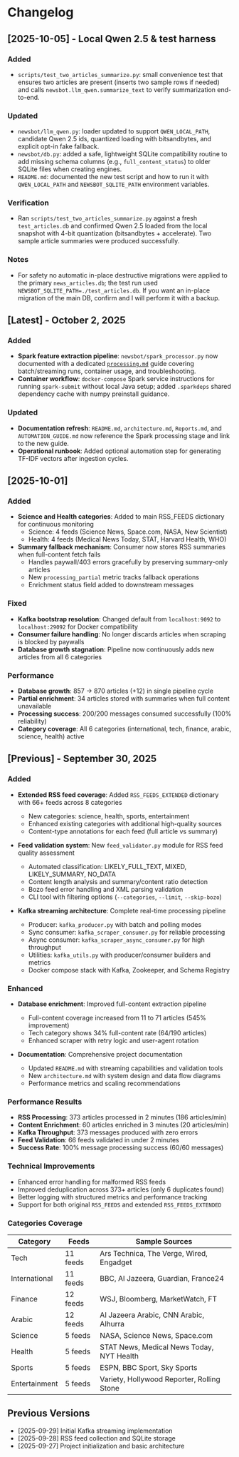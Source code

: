 # Changelog

## [2025-10-05] - Local Qwen 2.5 & test harness

### Added
- `scripts/test_two_articles_summarize.py`: small convenience test that ensures two articles are present (inserts two sample rows if needed) and calls `newsbot.llm_qwen.summarize_text` to verify summarization end-to-end.

### Updated
- `newsbot/llm_qwen.py`: loader updated to support `QWEN_LOCAL_PATH`, candidate Qwen 2.5 ids, quantized loading with bitsandbytes, and explicit opt-in fake fallback.
- `newsbot/db.py`: added a safe, lightweight SQLite compatibility routine to add missing schema columns (e.g., `full_content_status`) to older SQLite files when creating engines.
- `README.md`: documented the new test script and how to run it with `QWEN_LOCAL_PATH` and `NEWSBOT_SQLITE_PATH` environment variables.

### Verification
- Ran `scripts/test_two_articles_summarize.py` against a fresh `test_articles.db` and confirmed Qwen 2.5 loaded from the local snapshot with 4-bit quantization (bitsandbytes + accelerate). Two sample article summaries were produced successfully.

### Notes
- For safety no automatic in-place destructive migrations were applied to the primary `news_articles.db`; the test run used `NEWSBOT_SQLITE_PATH=./test_articles.db`. If you want an in-place migration of the main DB, confirm and I will perform it with a backup.


## [Latest] - October 2, 2025

### Added
- **Spark feature extraction pipeline**: `newsbot/spark_processor.py` now documented with a dedicated [`processing.md`](processing.md) guide covering batch/streaming runs, container usage, and troubleshooting.
- **Container workflow**: `docker-compose` Spark service instructions for running `spark-submit` without local Java setup; added `.sparkdeps` shared dependency cache with numpy preinstall guidance.

### Updated
- **Documentation refresh**: `README.md`, `architecture.md`, `Reports.md`, and `AUTOMATION_GUIDE.md` now reference the Spark processing stage and link to the new guide.
- **Operational runbook**: Added optional automation step for generating TF-IDF vectors after ingestion cycles.

## [2025-10-01]

### Added
- **Science and Health categories**: Added to main RSS_FEEDS dictionary for continuous monitoring
  - Science: 4 feeds (Science News, Space.com, NASA, New Scientist)
  - Health: 4 feeds (Medical News Today, STAT, Harvard Health, WHO)
- **Summary fallback mechanism**: Consumer now stores RSS summaries when full-content fetch fails
  - Handles paywall/403 errors gracefully by preserving summary-only articles
  - New `processing_partial` metric tracks fallback operations
  - Enrichment status field added to downstream messages

### Fixed
- **Kafka bootstrap resolution**: Changed default from `localhost:9092` to `localhost:29092` for Docker compatibility
- **Consumer failure handling**: No longer discards articles when scraping is blocked by paywalls
- **Database growth stagnation**: Pipeline now continuously adds new articles from all 6 categories

### Performance
- **Database growth**: 857 → 870 articles (+12) in single pipeline cycle
- **Partial enrichment**: 34 articles stored with summaries when full content unavailable
- **Processing success**: 200/200 messages consumed successfully (100% reliability)
- **Category coverage**: All 6 categories (international, tech, finance, arabic, science, health) active

## [Previous] - September 30, 2025

### Added
- **Extended RSS feed coverage**: Added `RSS_FEEDS_EXTENDED` dictionary with 66+ feeds across 8 categories
  - New categories: science, health, sports, entertainment
  - Enhanced existing categories with additional high-quality sources
  - Content-type annotations for each feed (full article vs summary)

- **Feed validation system**: New `feed_validator.py` module for RSS feed quality assessment
  - Automated classification: LIKELY_FULL_TEXT, MIXED, LIKELY_SUMMARY, NO_DATA
  - Content length analysis and summary/content ratio detection
  - Bozo feed error handling and XML parsing validation
  - CLI tool with filtering options (`--categories`, `--limit`, `--skip-bozo`)

- **Kafka streaming architecture**: Complete real-time processing pipeline
  - Producer: `kafka_producer.py` with batch and polling modes
  - Sync consumer: `kafka_scraper_consumer.py` for reliable processing
  - Async consumer: `kafka_scraper_async_consumer.py` for high throughput
  - Utilities: `kafka_utils.py` with producer/consumer builders and metrics
  - Docker compose stack with Kafka, Zookeeper, and Schema Registry

### Enhanced
- **Database enrichment**: Improved full-content extraction pipeline
  - Full-content coverage increased from 11 to 71 articles (545% improvement)
  - Tech category shows 34% full-content rate (64/190 articles)
  - Enhanced scraper with retry logic and user-agent rotation

- **Documentation**: Comprehensive project documentation
  - Updated `README.md` with streaming capabilities and validation tools
  - New `architecture.md` with system design and data flow diagrams
  - Performance metrics and scaling recommendations

### Performance Results
- **RSS Processing**: 373 articles processed in 2 minutes (186 articles/min)
- **Content Enrichment**: 60 articles enriched in 3 minutes (20 articles/min) 
- **Kafka Throughput**: 373 messages produced with zero errors
- **Feed Validation**: 66 feeds validated in under 2 minutes
- **Success Rate**: 100% message processing success (60/60 messages)

### Technical Improvements
- Enhanced error handling for malformed RSS feeds
- Improved deduplication across 373+ articles (only 6 duplicates found)
- Better logging with structured metrics and performance tracking
- Support for both original `RSS_FEEDS` and extended `RSS_FEEDS_EXTENDED`

### Categories Coverage
| Category | Feeds | Sample Sources |
|----------|-------|----------------|
| Tech | 11 feeds | Ars Technica, The Verge, Wired, Engadget |
| International | 11 feeds | BBC, Al Jazeera, Guardian, France24 |
| Finance | 12 feeds | WSJ, Bloomberg, MarketWatch, FT |
| Arabic | 12 feeds | Al Jazeera Arabic, CNN Arabic, Alhurra |
| Science | 5 feeds | NASA, Science News, Space.com |
| Health | 5 feeds | STAT News, Medical News Today, NYT Health |
| Sports | 5 feeds | ESPN, BBC Sport, Sky Sports |
| Entertainment | 5 feeds | Variety, Hollywood Reporter, Rolling Stone |

## Previous Versions
- [2025-09-29] Initial Kafka streaming implementation
- [2025-09-28] RSS feed collection and SQLite storage
- [2025-09-27] Project initialization and basic architecture